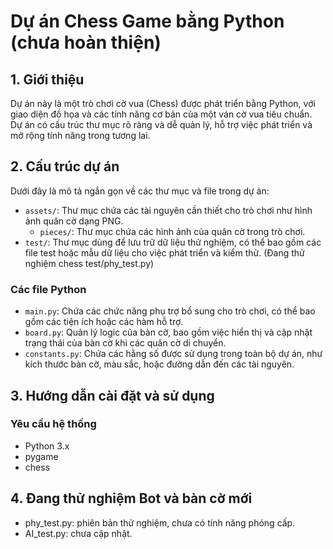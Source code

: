 # Dự án Chess Game bằng Python (chưa hoàn thiện)

## 1. Giới thiệu

Dự án này là một trò chơi cờ vua (Chess) được phát triển bằng Python, với giao diện đồ họa và các tính năng cơ bản của một ván cờ vua tiêu chuẩn. Dự án có cấu trúc thư mục rõ ràng và dễ quản lý, hỗ trợ việc phát triển và mở rộng tính năng trong tương lai.

## 2. Cấu trúc dự án

Dưới đây là mô tả ngắn gọn về các thư mục và file trong dự án:

- `assets/`: Thư mục chứa các tài nguyên cần thiết cho trò chơi như hình ảnh quân cờ dạng PNG.
    + `pieces/`: Thư mục chứa các hình ảnh của quân cờ trong trò chơi.
- `test/`: Thư mục dùng để lưu trữ dữ liệu thử nghiệm, có thể bao gồm các file test hoặc mẫu dữ liệu cho việc phát triển và kiểm thử. (Đang thử nghiệm chess test/phy_test.py)

### Các file Python

- `main.py`: Chứa các chức năng phụ trợ bổ sung cho trò chơi, có thể bao gồm các tiện ích hoặc các hàm hỗ trợ.
- `board.py`: Quản lý logic của bàn cờ, bao gồm việc hiển thị và cập nhật trạng thái của bàn cờ khi các quân cờ di chuyển.
- `constants.py`: Chứa các hằng số được sử dụng trong toàn bộ dự án, như kích thước bàn cờ, màu sắc, hoặc đường dẫn đến các tài nguyên.


## 3. Hướng dẫn cài đặt và sử dụng

### Yêu cầu hệ thống

- Python 3.x
- pygame
- chess

## 4. Đang thử nghiệm Bot và bàn cờ mới
- phy_test.py: phiên bản thử nghiệm, chưa có tính năng phóng cấp.
- AI_test.py: chưa cập nhật.
